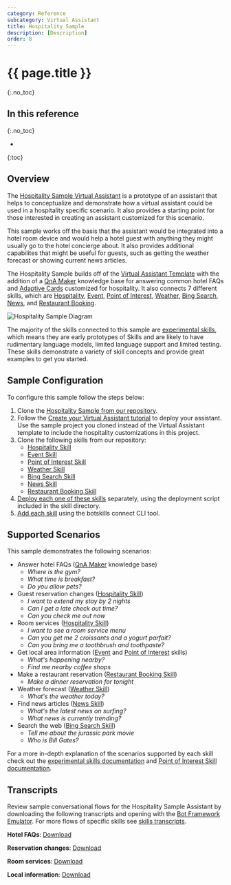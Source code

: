 ```yaml
---
category: Reference
subcategory: Virtual Assistant
title: Hospitality Sample
description: [Description]
order: 8
---
```


# {{ page.title }}
{:.no_toc}

## In this reference
{:.no_toc}

* 
{:toc}

## Overview
The [Hospitality Sample Virtual Assistant](https://github.com/microsoft/AI/tree/master/solutions/HospitalitySample) is a prototype of an assistant that helps to conceptualize and demonstrate how a virtual assistant could be used in a hospitality specific scenario. It also provides a starting point for those interested in creating an assistant customized for this scenario.

This sample works off the basis that the assistant would be integrated into a hotel room device and would help a hotel guest with anything they might usually go to the hotel concierge about. It also provides additional capabilites that might be useful for guests, such as getting the weather forecast or showing current news articles. 

The Hospitality Sample builds off of the [Virtual Assistant Template]({{site.baseurl}}/overview/virtualassistant) with the addition of a [QnA Maker](https://www.qnamaker.ai/) knowledge base for answering common hotel FAQs and [Adaptive Cards](https://adaptivecards.io/) customized for hospitality. It also connects 7 different skills, which are [Hospitality]({{site.baseurl}}/reference/skills/experimental/#hospitality-skill), [Event]({{site.baseurl}}/reference/skills/experimental/#event-skill), [Point of Interest]({{site.baseurl}}/reference/skills/pointofinterest), [Weather]({{site.baseurl}}/reference/skills/experimental/#weather-skill), [Bing Search]({{site.baseurl}}/reference/skills/experimental/#bing-search-skill), [News]({{site.baseurl}}/reference/skills/experimental/#news-skill), and [Restaurant Booking]({{site.baseurl}}/reference/skills/experimental/#restaurant-booking-skill).

![Hospitality Sample Diagram]({{site.baseurl}}/assets/images/hospitalitysample-diagram.png)

The majority of the skills connected to this sample are [experimental skills]({{site.baseurl}}/reference/skills/experimental), which means they are early prototypes of Skills and are likely to have rudimentary language models, limited language support and limited testing. These skills demonstrate a variety of skill concepts and provide great examples to get you started.

## Sample Configuration
To configure this sample follow the steps below:
1. Clone the [Hospitality Sample from our repository](https://github.com/microsoft/AI/tree/master/solutions/HospitalitySample).
2. Follow the [Create your Virtual Assistant tutorial]({{site.baseurl}}/tutorials/csharp/create-assistant/1_intro/) to deploy your assistant. Use the sample project you cloned instead of the Virtual Assistant template to include the hospitality customizations in this project.
3. Clone the following skills from our repository:
    - [Hospitality Skill](https://github.com/microsoft/AI/tree/master/skills/src/csharp/experimental/hospitalityskill)
    - [Event Skill](https://github.com/microsoft/AI/tree/master/skills/src/csharp/experimental/eventskill)
    - [Point of Interest Skill](https://github.com/microsoft/AI/tree/master/skills/src/csharp/pointofinterestskill/pointofinterestskill)
    - [Weather Skill](https://github.com/microsoft/AI/tree/master/skills/src/csharp/experimental/weatherskill)
    - [Bing Search Skill](https://github.com/microsoft/AI/tree/master/skills/src/csharp/experimental/bingsearchskill/bingsearchskill)
    - [News Skill](https://github.com/microsoft/AI/tree/master/skills/src/csharp/experimental/newsskill)
    - [Restaurant Booking Skill](https://github.com/microsoft/AI/tree/master/skills/src/csharp/experimental/restaurantbooking)
4. [Deploy each one of these skills]({{site.baseurl}}/tutorials/csharp/create-skill/4_provision_your_azure_resources/) separately, using the deployment script included in the skill directory. 
4. [Add each skill]({{site.baseurl}}/howto/skills/addingskills/) using the botskills connect CLI tool. 

## Supported Scenarios
This sample demonstrates the following scenarios:
- Answer hotel FAQs ([QnA Maker](https://www.qnamaker.ai/) knowledge base)
    - *Where is the gym?*
    - *What time is breakfast?*
    - *Do you allow pets?*
- Guest reservation changes ([Hospitality Skill]({{site.baseurl}}/reference/skills/experimental/#hospitality-skill))
    - *I want to extend my stay by 2 nights*
    - *Can I get a late check out time?*
    - *Can you check me out now*
- Room services ([Hospitality Skill]({{site.baseurl}}/reference/skills/experimental/#hospitality-skill))
    - *I want to see a room service menu*
    - *Can you get me 2 croissants and a yogurt parfait?*
    - *Can you bring me a toothbrush and toothpaste?*
- Get local area information ([Event]({{site.baseurl}}/reference/skills/experimental/#event-skill) and [Point of Interest]({{site.baseurl}}/reference/skills/pointofinterest) skills)
    - *What's happening nearby?* 
    - *Find me nearby coffee shops*
- Make a restaurant reservation ([Restaurant Booking Skill]({{site.baseurl}}/reference/skills/experimental/#restaurant-booking-skill))
    - *Make a dinner reservation for tonight*
- Weather forecast ([Weather Skill]({{site.baseurl}}/reference/skills/experimental/#weather-skill))
    - *What's the weather today?*
- Find news articles ([News Skill]({{site.baseurl}}/reference/skills/experimental/#news-skill))
    - *What's the latest news on surfing?*
    - *What news is currently trending?*
- Search the web ([Bing Search Skill]({{site.baseurl}}/reference/skills/experimental/#bing-search-skill))
    - *Tell me about the jurassic park movie*
    - *Who is Bill Gates?*

For a more in-depth explanation of the scenarios supported by each skill check out the [experimental skills documentation]({{site.baseurl}}/reference/skills/experimental) and [Point of Interest Skill documentation]({{site.baseurl}}/reference/skills/pointofinterest).

## Transcripts
Review sample conversational flows for the Hospitality Sample Assistant by downloading the following transcripts and opening with the [Bot Framework Emulator](https://aka.ms/botframework-emulator). For more flows of specific skills see [skills transcripts]({{site.baseurl}}/reference/skills/transcripts).

**Hotel FAQs**: [Download]({{site.baseurl}}/assets/transcripts/hospitalitysample-faqs.transcript)

**Reservation changes**: [Download]({{site.baseurl}}/assets/transcripts/hospitalitysample-reservationchanges.transcript)

**Room services**: [Download]({{site.baseurl}}/assets/transcripts/hospitalitysample-roomservices.transcript)

**Local information**: [Download]({{site.baseurl}}/assets/transcripts/hospitalitysample-localinfo.transcript)


